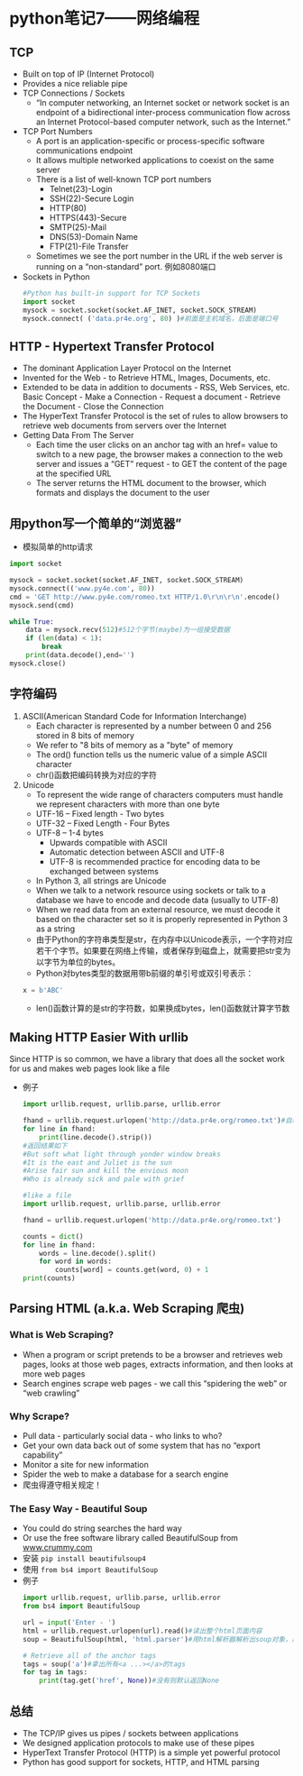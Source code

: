 # python笔记7——网络编程
## TCP
* Built on top of IP (Internet Protocol)
* Provides a nice reliable pipe
* TCP Connections / Sockets
	* “In computer networking, an Internet socket or network socket is an endpoint of a bidirectional inter-process communication flow across an Internet Protocol-based computer network, such as the Internet.”
* TCP Port Numbers
	* A port is an application-specific or process-specific software communications endpoint
	* It allows multiple networked applications to coexist on the same server
	* There is a list of well-known TCP port numbers
		* Telnet(23)-Login
		* SSH(22)-Secure Login
		* HTTP(80)
		* HTTPS(443)-Secure
		* SMTP(25)-Mail
		* DNS(53)-Domain Name
		* FTP(21)-File Transfer
	* Sometimes we see the port number in the URL if the web server is running on a “non-standard” port. 例如8080端口
* Sockets in Python
	```python
	#Python has built-in support for TCP Sockets
	import socket
	mysock = socket.socket(socket.AF_INET, socket.SOCK_STREAM)
	mysock.connect( ('data.pr4e.org', 80) )#前面是主机域名，后面是端口号
	```
## HTTP - Hypertext Transfer Protocol
* The dominant Application Layer Protocol on the Internet
* Invented for the Web - to Retrieve HTML,  Images, Documents, etc.
* Extended to be data in addition to documents - RSS, Web Services, etc.  Basic Concept - Make a Connection - Request a document - Retrieve the Document - Close the Connection
* The HyperText Transfer Protocol is the set of rules to allow browsers to retrieve web documents from servers over the Internet
* Getting Data From The Server
	* Each time the user clicks on an anchor tag with an href= value to switch to a new page, the browser makes a connection to the web server and issues a “GET” request - to GET the content of the page at the specified URL
	* The server returns the HTML document to the browser, which formats and displays the document to the user
## 用python写一个简单的“浏览器”
* 模拟简单的http请求
```python
import socket

mysock = socket.socket(socket.AF_INET, socket.SOCK_STREAM)
mysock.connect(('www.py4e.com', 80))
cmd = 'GET http://www.py4e.com/romeo.txt HTTP/1.0\r\n\r\n'.encode()
mysock.send(cmd)

while True:
    data = mysock.recv(512)#512个字节(maybe)为一组接受数据
    if (len(data) < 1):
        break
    print(data.decode(),end='')
mysock.close()
```
## 字符编码
1. ASCII(American Standard Code for Information Interchange)
	* Each character is represented by a number between 0 and 256 stored in 8 bits of memory 
	* We refer to "8 bits of memory as a "byte" of memory 
	* The ord() function tells us the numeric value of a simple ASCII character
	* chr()函数把编码转换为对应的字符
2. Unicode
	* To represent the wide range of characters computers must handle we represent characters with more than one byte
	* UTF-16 – Fixed length - Two bytes
	* UTF-32 – Fixed Length - Four Bytes
	* UTF-8 – 1-4 bytes
		* Upwards compatible with ASCII
		* Automatic detection between ASCII and UTF-8
		* UTF-8 is recommended practice for encoding data to be exchanged between systems
	* In Python 3, all strings are Unicode
	* When we talk to a network resource using sockets or talk to a database we have to encode and decode data (usually to UTF-8)
	* When we read data from an external resource, we must decode it based on the character set so it is properly represented in Python 3 as a string
	* 由于Python的字符串类型是str，在内存中以Unicode表示，一个字符对应若干个字节。如果要在网络上传输，或者保存到磁盘上，就需要把str变为以字节为单位的bytes。
	* Python对bytes类型的数据用带b前缀的单引号或双引号表示：
	```python
	x = b'ABC'
	```
	* len()函数计算的是str的字符数，如果换成bytes，len()函数就计算字节数
## Making HTTP Easier With urllib
Since HTTP is so common, we have a library that does all the socket work for us and makes web pages look like a file
* 例子
	```python
	import urllib.request, urllib.parse, urllib.error
	
	fhand = urllib.request.urlopen('http://data.pr4e.org/romeo.txt')#自动完成了socket连接和请求发送和编码
	for line in fhand:
	    print(line.decode().strip())
	#返回结果如下
	#But soft what light through yonder window breaks
	#It is the east and Juliet is the sun
	#Arise fair sun and kill the envious moon
	#Who is already sick and pale with grief

	#like a file
	import urllib.request, urllib.parse, urllib.error
	
	fhand = urllib.request.urlopen('http://data.pr4e.org/romeo.txt')
	
	counts = dict()
	for line in fhand:
	    words = line.decode().split()
	    for word in words:
	        counts[word] = counts.get(word, 0) + 1
	print(counts)
	```
## Parsing HTML (a.k.a. Web Scraping 爬虫)
### What is Web Scraping?
* When a program or script pretends to be a browser and retrieves web pages, looks at those web pages, extracts information, and then looks at more web pages
* Search engines scrape web pages - we call this “spidering the web” or “web crawling”
### Why Scrape?
* Pull data - particularly social data - who links to who?
* Get your own data back out of some system that has no “export capability”
* Monitor a site for new information
* Spider the web to make a database for a search engine
* 爬虫得遵守相关规定！
### The Easy Way - Beautiful Soup
* You could do string searches the hard way
* Or use the free software library called BeautifulSoup from www.crummy.com
* 安装 `pip install beautifulsoup4`
* 使用 `from bs4 import BeautifulSoup`
* 例子
	```python
	import urllib.request, urllib.parse, urllib.error
	from bs4 import BeautifulSoup
	
	url = input('Enter - ')
	html = urllib.request.urlopen(url).read()#读出整个html页面内容
	soup = BeautifulSoup(html, 'html.parser')#用html解析器解析出soup对象，用于后面进一步提取更细致的信息
	
	# Retrieve all of the anchor tags
	tags = soup('a')#拿出所有<a ...></a>的tags
	for tag in tags:
	    print(tag.get('href', None))#没有则默认返回None
	```
## 总结
* The TCP/IP gives us pipes / sockets between applications
* We designed application protocols to make use of these pipes
* HyperText Transfer Protocol (HTTP) is a simple yet powerful protocol
* Python has good support for sockets, HTTP, and HTML parsing